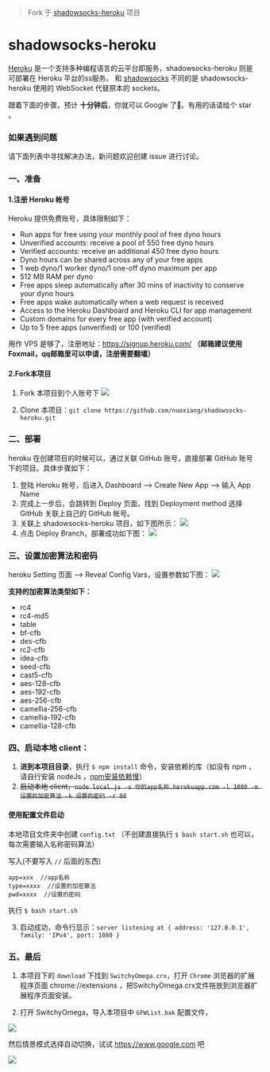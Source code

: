 > Fork 于 [shadowsocks-heroku](https://github.com/mrluanma/shadowsocks-heroku) 项目

# shadowsocks-heroku
[Heroku](https://www.heroku.com/) 是一个支持多种编程语言的云平台即服务，shadowsocks-heroku 则是可部署在 Heroku 平台的ss服务。
和 [shadowsocks](https://github.com/clowwindy/shadowsocks) 不同的是 shadowsocks-heroku 使用的 WebSocket 代替原本的 sockets。

跟着下面的步骤，预计 **十分钟后**，你就可以 Google 了👻。有用的话请给个 star 。

### 如果遇到问题
请下面列表中寻找解决办法，新问题欢迎创建 issue 进行讨论。

### 一、准备
#### 1.注册 Heroku 帐号
Heroku 提供免费账号，具体限制如下：
- Run apps for free using your monthly pool of free dyno hours
- Unverified accounts: receive a pool of 550 free dyno hours
- Verified accounts: receive an additional 450 free dyno hours
- Dyno hours can be shared across any of your free apps
- 1 web dyno/1 worker dyno/1 one-off dyno maximum per app
- 512 MB RAM per dyno
- Free apps sleep automatically after 30 mins of inactivity to conserve your dyno hours
- Free apps wake automatically when a web request is received
- Access to the Heroku Dashboard and Heroku CLI for app management
- Custom domains for every free app (with verified account)
- Up to 5 free apps (unverified) or 100 (verified)

用作 VPS 是够了，注册地址：https://signup.heroku.com/ **（邮箱建议使用Foxmail，qq邮箱里可以申请，注册需要翻墙）**

#### 2.Fork本项目
1. Fork 本项目到个人账号下
![](https://github.com/nuoxiang/shadowsocks-heroku/blob/master/img/4-min.png)

2. Clone 本项目：`git clone https://github.com/nuoxiang/shadowsocks-heroku.git`

### 二、部署
heroku 在创建项目的时候可以，通过关联 GitHub 账号，直接部署 GitHub 账号下的项目。具体步骤如下：

1. 登陆 Heroku 帐号，后进入 Dashboard ——> Create New App ——> 输入 App Name
2. 完成上一步后，会跳转到 Deploy 页面，找到 Deployment method 选择 GitHub 关联上自己的 GitHub 帐号。
3. 关联上 shadowsocks-heroku 项目，如下图所示：
    ![](https://github.com/nuoxiang/shadowsocks-heroku/blob/master/img/1-min.png)
4. 点击 Deploy Branch，部署成功如下图：
    ![](https://github.com/nuoxiang/shadowsocks-heroku/blob/master/img/2-min.png)

### 三、设置加密算法和密码
heroku Setting 页面 ——> Reveal Config Vars，设置参数如下图：
![](https://github.com/nuoxiang/shadowsocks-heroku/blob/master/img/3-min.png)

**支持的加密算法类型如下：**  
- rc4
- rc4-md5
- table
- bf-cfb
- des-cfb
- rc2-cfb
- idea-cfb
- seed-cfb
- cast5-cfb
- aes-128-cfb
- aes-192-cfb
- aes-256-cfb
- camellia-256-cfb
- camellia-192-cfb
- camellia-128-cfb

### 四、启动本地 client：
1. **进到本项目目录**，执行 `$ npm install` 命令，安装依赖的库（如没有 npm ，请自行安装 nodeJs ，[npm安装依赖慢](http://www.cnblogs.com/nuoxiang/p/5491730.html)）
2. ~~启动本地 client，`node local.js -s 你的app名称.herokuapp.com -l 1080 -m 设置的加密算法 -k 设置的密码 -r 80`~~

#### 使用配置文件启动
本地项目文件夹中创建 `config.txt` （不创建直接执行 `$ bash start.sh` 也可以，每次需要输入名称密码算法）

写入(不要写入 `//` 后面的东西)
```
app=xxx  //app名称
type=xxxx  //设置的加密算法
pwd=xxxx  //设置的密码
```
执行 `$ bash start.sh`	

3. 启动成功，命令行显示：`server listening at { address: '127.0.0.1', family: 'IPv4', port: 1080 }`

### 五、最后
1. 本项目下的 `download` 下找到 `SwitchyOmega.crx`，打开 `Chrome` 浏览器的扩展程序页面 chrome://extensions ，把SwitchyOmega.crx文件拖放到浏览器扩展程序页面安装。

2. 打开 SwitchyOmega，导入本项目中 `GFWList.bak` 配置文件，

![](https://github.com/nuoxiang/shadowsocks-heroku/blob/master/img/8.png)

然后情景模式选择自动切换，试试 https://www.google.com 吧

![](https://github.com/nuoxiang/shadowsocks-heroku/blob/master/img/7.png)

